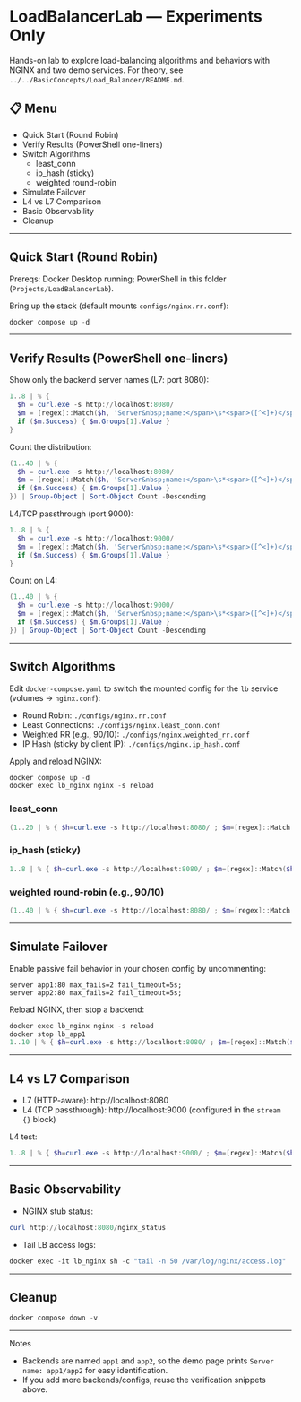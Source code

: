 # LoadBalancerLab — Experiments Only

Hands-on lab to explore load-balancing algorithms and behaviors with NGINX and two demo services. For theory, see `../../BasicConcepts/Load_Balancer/README.md`.

## 📋 Menu
- Quick Start (Round Robin)
- Verify Results (PowerShell one-liners)
- Switch Algorithms
  - least_conn
  - ip_hash (sticky)
  - weighted round-robin
- Simulate Failover
- L4 vs L7 Comparison
- Basic Observability
- Cleanup

---

## Quick Start (Round Robin)
Prereqs: Docker Desktop running; PowerShell in this folder (`Projects/LoadBalancerLab`).

Bring up the stack (default mounts `configs/nginx.rr.conf`):
```powershell
docker compose up -d
```

---

## Verify Results (PowerShell one-liners)
Show only the backend server names (L7: port 8080):
```powershell
1..8 | % {
  $h = curl.exe -s http://localhost:8080/
  $m = [regex]::Match($h, 'Server&nbsp;name:</span>\s*<span>([^<]+)</span>', 'IgnoreCase, Singleline')
  if ($m.Success) { $m.Groups[1].Value }
}
```
Count the distribution:
```powershell
(1..40 | % {
  $h = curl.exe -s http://localhost:8080/
  $m = [regex]::Match($h, 'Server&nbsp;name:</span>\s*<span>([^<]+)</span>', 'IgnoreCase, Singleline')
  if ($m.Success) { $m.Groups[1].Value }
}) | Group-Object | Sort-Object Count -Descending
```

L4/TCP passthrough (port 9000):
```powershell
1..8 | % {
  $h = curl.exe -s http://localhost:9000/
  $m = [regex]::Match($h, 'Server&nbsp;name:</span>\s*<span>([^<]+)</span>', 'IgnoreCase, Singleline')
  if ($m.Success) { $m.Groups[1].Value }
}
```
Count on L4:
```powershell
(1..40 | % {
  $h = curl.exe -s http://localhost:9000/
  $m = [regex]::Match($h, 'Server&nbsp;name:</span>\s*<span>([^<]+)</span>', 'IgnoreCase, Singleline')
  if ($m.Success) { $m.Groups[1].Value }
}) | Group-Object | Sort-Object Count -Descending
```

---

## Switch Algorithms
Edit `docker-compose.yaml` to switch the mounted config for the `lb` service (volumes → `nginx.conf`):
- Round Robin: `./configs/nginx.rr.conf`
- Least Connections: `./configs/nginx.least_conn.conf`
- Weighted RR (e.g., 90/10): `./configs/nginx.weighted_rr.conf`
- IP Hash (sticky by client IP): `./configs/nginx.ip_hash.conf`

Apply and reload NGINX:
```powershell
docker compose up -d
docker exec lb_nginx nginx -s reload
```

### least_conn
```powershell
(1..20 | % { $h=curl.exe -s http://localhost:8080/ ; $m=[regex]::Match($h,'Server&nbsp;name:</span>\s*<span>([^<]+)</span>','IgnoreCase,Singleline'); if($m.Success){$m.Groups[1].Value} }) | Group-Object | Sort-Object Count -Descending
```

### ip_hash (sticky)
```powershell
1..8 | % { $h=curl.exe -s http://localhost:8080/ ; $m=[regex]::Match($h,'Server&nbsp;name:</span>\s*<span>([^<]+)</span>','IgnoreCase,Singleline'); if($m.Success){$m.Groups[1].Value} }
```

### weighted round-robin (e.g., 90/10)
```powershell
(1..40 | % { $h=curl.exe -s http://localhost:8080/ ; $m=[regex]::Match($h,'Server&nbsp;name:</span>\s*<span>([^<]+)</span>','IgnoreCase,Singleline'); if($m.Success){$m.Groups[1].Value} }) | Group-Object | Sort-Object Count -Descending
```

---

## Simulate Failover
Enable passive fail behavior in your chosen config by uncommenting:
```
server app1:80 max_fails=2 fail_timeout=5s;
server app2:80 max_fails=2 fail_timeout=5s;
```
Reload NGINX, then stop a backend:
```powershell
docker exec lb_nginx nginx -s reload
docker stop lb_app1
1..10 | % { $h=curl.exe -s http://localhost:8080/ ; $m=[regex]::Match($h,'Server&nbsp;name:</span>\s*<span>([^<]+)</span>','IgnoreCase,Singleline'); if($m.Success){$m.Groups[1].Value} }
```

---

## L4 vs L7 Comparison
- L7 (HTTP-aware): http://localhost:8080
- L4 (TCP passthrough): http://localhost:9000 (configured in the `stream {}` block)

L4 test:
```powershell
1..8 | % { $h=curl.exe -s http://localhost:9000/ ; $m=[regex]::Match($h,'Server&nbsp;name:</span>\s*<span>([^<]+)</span>','IgnoreCase,Singleline'); if($m.Success){$m.Groups[1].Value} }
```

---

## Basic Observability
- NGINX stub status:
```powershell
curl http://localhost:8080/nginx_status
```
- Tail LB access logs:
```powershell
docker exec -it lb_nginx sh -c "tail -n 50 /var/log/nginx/access.log"
```

---

## Cleanup
```powershell
docker compose down -v
```

---

Notes
- Backends are named `app1` and `app2`, so the demo page prints `Server name: app1/app2` for easy identification.
- If you add more backends/configs, reuse the verification snippets above.

